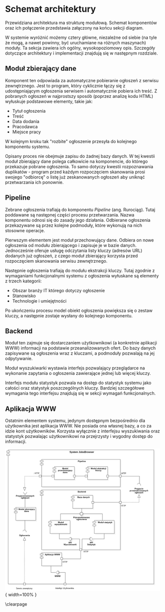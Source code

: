 # Schemat architektury

Przewidziana architektura ma strukturę modułową. Schemat komponentów
oraz ich połączenie przedstawia załączony na końcu sekcji diagram.

W systemie wyróżnić możemy cztery główne, niezależne od siebie (na tyle że
mogą, a nawet powinny, być uruchamiane na różnych maszynach) moduły.
Ta sekcja zawiera ich ogólny, wysokopoziomowy opis. Szczegóły dotyczące
architektury i implementacji znajdują się w następnym rozdziale.


## Moduł zbierający dane
Komponent ten odpowiada za automatyczne pobieranie ogłoszeń z serwisu
zewnętrznego. Jest to program, który cyklicznie łączy się z udostępniającym
ogłoszenia serwisem i automatycznie pobiera ich treść. Z pobranych ogłoszeń
w najprostszy sposób (poprzez analizę kodu HTML) wyłuskuje podstawowe elementy,
takie jak:

+ Tytuł ogłoszenia
+ Treść
+ Data dodania
+ Pracodawca
+ Miejsce pracy

W kolejnym kroku tak "rozbite" ogłoszenie przesyła do kolejnego komponentu
systemu.

Opisany proces nie obejmuje zapisu do żadnej bazy danych.
W tej kwestii moduł zbierający dane polega całkowicie na komponencie,
do którego przekazuje pobrane ogłoszenia. To samo dotyczy kwestii
rozpoznawania duplikatów - program przed każdym rozpoczęciem skanowania
prosi swojego "odbiorcę" o listę już zeskanowanych ogłoszeń aby uniknąć
przetwarzania ich ponownie.


## Pipeline
Zebrane ogłoszenia trafiają do komponentu *Pipeline* (ang. Rurociąg).
Tutaj poddawane są następnej części procesu przetwarzania. Nazwa komponentu
odnosi się do zasady jego działania. Odbierane ogłoszenia przekazywane są przez
kolejne podmoduły, które wykonują na nich stosowne operacje.

Pierwszym elementem jest moduł przechowujący dane. Odbiera on nowe ogłoszenia
od modułu zbierającego i zapisuje je w bazie danych. Jednocześnie oferuje
usługę odczytania listy kluczy (adresów URL) dodanych już ogłoszeń, z czego
moduł zbierający korzysta przed rozpoczęciem skanowania serwisu zewnętrznego.

Następnie ogłoszenia trafiają do modułu ekstrakcji kluczy. Tutaj zgodnie
z wymaganiami funkcjonalnymi systemu z ogłoszenia wyłuskane są elementy z trzech
kategorii:

+ Obszar branży IT którego dotyczy ogłoszenie
+ Stanowisko
+ Technologie i umiejętności

Po ukończeniu procesu model obiekt ogłoszenia powiększa się o zestaw kluczy,
a następnie zostaje wysłany do kolejnego komponentu.


## Backend
Moduł ten zajmuje się dostarczaniem użytkownikowi (a konkretnie aplikacji WWW)
informacji na podstawie przeanalizowanych ofert. Do bazy danych zapisywane
są ogłoszenia wraz z kluczami, a podmoduły pozwalają na jej odpytywanie.

Moduł wyszukiwarki wystawia interfejs pozwalający przeglądarce na wykonanie
zapytania o ogłoszenia zawierające jednej lub więcej kluczy.

Interfejs modułu statystyk pozwala na dostęp do statystyk systemu jako
całości oraz statystyk poszczególnych kluczy. Bardziej szczegółowe wymagania
tego interfejsu znajdują się w sekcji wymagań funkcjonalnych.


## Aplikacja WWW
Ostatnim elementem systemu, jedynym dostępnym bezpośrednio dla użytkownika
jest aplikacja WWW. Nie posiada ona własnej bazy, a co za idzie kont
użytkowników. Korzysta wyłącznie z interfejsu wyszukiwania oraz statystyk
pozwalając użytkownikowi na przejrzysty i wygodny dostęp do informacji.

![Diagram komponentów. \label{ref_a_figure}](source/figures/components_diagram.png){ width=100% }

\clearpage
